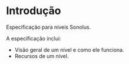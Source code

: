 # Introdução

Especificação para níveis Sonolus.

A especificação inclui:

- Visão geral de um nível e como ele funciona.
- Recursos de um nível.
